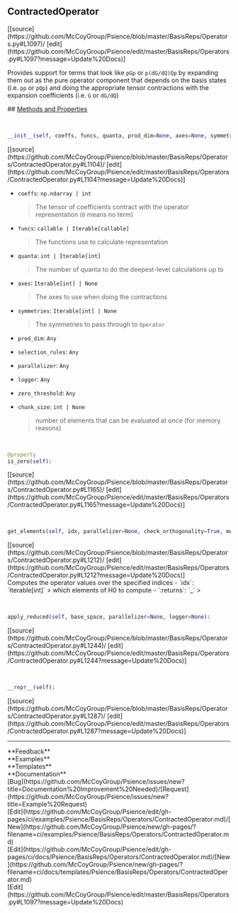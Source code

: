 ## <a id="Psience.BasisReps.Operators.ContractedOperator">ContractedOperator</a> 

<div class="docs-source-link" markdown="1">
[[source](https://github.com/McCoyGroup/Psience/blob/master/BasisReps/Operators.py#L1097)/
[edit](https://github.com/McCoyGroup/Psience/edit/master/BasisReps/Operators.py#L1097?message=Update%20Docs)]
</div>

Provides support for terms that look like `pGp` or `p(dG/dQ)Qp` by
expanding them out as the pure operator component that depends on the basis states (i.e. `pp` or `pQp`)
and doing the appropriate tensor contractions with the expansion coefficients (i.e. `G` or `dG/dQ`)







<div class="collapsible-section">
 <div class="collapsible-section collapsible-section-header" markdown="1">
## <a class="collapse-link" data-toggle="collapse" href="#methods" markdown="1"> Methods and Properties</a> <a class="float-right" data-toggle="collapse" href="#methods"><i class="fa fa-chevron-down"></i></a>
 </div>
 <div class="collapsible-section collapsible-section-body collapse show" id="methods" markdown="1">
 
<a id="Psience.BasisReps.Operators.ContractedOperator.__init__" class="docs-object-method">&nbsp;</a> 
```python
__init__(self, coeffs, funcs, quanta, prod_dim=None, axes=None, symmetries=None, selection_rules=None, selection_rule_steps=None, zero_threshold=1e-14, skipped_indices=None, skipped_coefficient_threshold=None, chunk_size=None, parallelizer=None, logger=None): 
```
<div class="docs-source-link" markdown="1">
[[source](https://github.com/McCoyGroup/Psience/blob/master/BasisReps/Operators/ContractedOperator.py#L1104)/
[edit](https://github.com/McCoyGroup/Psience/edit/master/BasisReps/Operators/ContractedOperator.py#L1104?message=Update%20Docs)]
</div>

  - `coeffs`: `np.ndarray | int`
    > The tensor of coefficients contract with the operator representation (`0` means no term)
  - `funcs`: `callable | Iterable[callable]`
    > The functions use to calculate representation
  - `quanta`: `int | Iterable[int]`
    > The number of quanta to do the deepest-level calculations up to
  - `axes`: `Iterable[int] | None`
    > The axes to use when doing the contractions
  - `symmetries`: `Iterable[int] | None`
    > The symmetries to pass through to `Operator`
  - `prod_dim`: `Any`
    > 
  - `selection_rules`: `Any`
    > 
  - `parallelizer`: `Any`
    > 
  - `logger`: `Any`
    > 
  - `zero_threshold`: `Any`
    > 
  - `chunk_size`: `int | None`
    > number of elements that can be evaluated at once (for memory reasons)


<a id="Psience.BasisReps.Operators.ContractedOperator.is_zero" class="docs-object-method">&nbsp;</a> 
```python
@property
is_zero(self): 
```
<div class="docs-source-link" markdown="1">
[[source](https://github.com/McCoyGroup/Psience/blob/master/BasisReps/Operators/ContractedOperator.py#L1165)/
[edit](https://github.com/McCoyGroup/Psience/edit/master/BasisReps/Operators/ContractedOperator.py#L1165?message=Update%20Docs)]
</div>


<a id="Psience.BasisReps.Operators.ContractedOperator.get_elements" class="docs-object-method">&nbsp;</a> 
```python
get_elements(self, idx, parallelizer=None, check_orthogonality=True, memory_constrained=False): 
```
<div class="docs-source-link" markdown="1">
[[source](https://github.com/McCoyGroup/Psience/blob/master/BasisReps/Operators/ContractedOperator.py#L1212)/
[edit](https://github.com/McCoyGroup/Psience/edit/master/BasisReps/Operators/ContractedOperator.py#L1212?message=Update%20Docs)]
</div>
Computes the operator values over the specified indices
  - `idx`: `Iterable[int]`
    > which elements of H0 to compute
  - `:returns`: `_`
    >


<a id="Psience.BasisReps.Operators.ContractedOperator.apply_reduced" class="docs-object-method">&nbsp;</a> 
```python
apply_reduced(self, base_space, parallelizer=None, logger=None): 
```
<div class="docs-source-link" markdown="1">
[[source](https://github.com/McCoyGroup/Psience/blob/master/BasisReps/Operators/ContractedOperator.py#L1244)/
[edit](https://github.com/McCoyGroup/Psience/edit/master/BasisReps/Operators/ContractedOperator.py#L1244?message=Update%20Docs)]
</div>


<a id="Psience.BasisReps.Operators.ContractedOperator.__repr__" class="docs-object-method">&nbsp;</a> 
```python
__repr__(self): 
```
<div class="docs-source-link" markdown="1">
[[source](https://github.com/McCoyGroup/Psience/blob/master/BasisReps/Operators/ContractedOperator.py#L1287)/
[edit](https://github.com/McCoyGroup/Psience/edit/master/BasisReps/Operators/ContractedOperator.py#L1287?message=Update%20Docs)]
</div>
 </div>
</div>












---


<div markdown="1" class="text-secondary">
<div class="container">
  <div class="row">
   <div class="col" markdown="1">
**Feedback**   
</div>
   <div class="col" markdown="1">
**Examples**   
</div>
   <div class="col" markdown="1">
**Templates**   
</div>
   <div class="col" markdown="1">
**Documentation**   
</div>
   <div class="col" markdown="1">
   
</div>
   <div class="col" markdown="1">
   
</div>
   <div class="col" markdown="1">
   
</div>
</div>
  <div class="row">
   <div class="col" markdown="1">
[Bug](https://github.com/McCoyGroup/Psience/issues/new?title=Documentation%20Improvement%20Needed)/[Request](https://github.com/McCoyGroup/Psience/issues/new?title=Example%20Request)   
</div>
   <div class="col" markdown="1">
[Edit](https://github.com/McCoyGroup/Psience/edit/gh-pages/ci/examples/Psience/BasisReps/Operators/ContractedOperator.md)/[New](https://github.com/McCoyGroup/Psience/new/gh-pages/?filename=ci/examples/Psience/BasisReps/Operators/ContractedOperator.md)   
</div>
   <div class="col" markdown="1">
[Edit](https://github.com/McCoyGroup/Psience/edit/gh-pages/ci/docs/Psience/BasisReps/Operators/ContractedOperator.md)/[New](https://github.com/McCoyGroup/Psience/new/gh-pages/?filename=ci/docs/templates/Psience/BasisReps/Operators/ContractedOperator.md)   
</div>
   <div class="col" markdown="1">
[Edit](https://github.com/McCoyGroup/Psience/edit/master/BasisReps/Operators.py#L1097?message=Update%20Docs)   
</div>
   <div class="col" markdown="1">
   
</div>
   <div class="col" markdown="1">
   
</div>
   <div class="col" markdown="1">
   
</div>
</div>
</div>
</div>